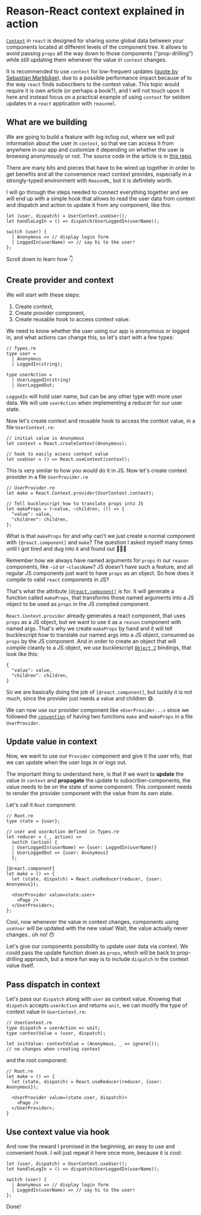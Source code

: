 # Reason-React context explained in action

[`Context`](https://reactjs.org/docs/context.html) in `react` is designed for sharing some global data between your components located at different levels of the component tree. It allows to avoid passing `props` all the way down to those components ("prop-drilling") while still updating them whenever the value in `context` changes.

It is recommended to use `context` for low-frequent updates ([quote by Sebastian Markbåge](https://github.com/facebook/react/issues/14110#issuecomment-448074060)), due to a possible performance impact because of to the way `react` finds subscribers to the context value. This topic would require it is own article (or perhaps a book?), and I will not touch upon it here and instead focus on a practical example of using `context` for seldom updates in a `react` application with `reasonml`.

## What are we building

We are going to build a feature with log in/log out, where we will put information about the user in `context`, so that we can access it from anywhere in our app and customize it depending on whether the user is browsing anonymously or not. The source code in the article is in [this repo](https://github.com/MargaretKrutikova/practical-reason-react/tree/master/context).

There are many bits and pieces that have to be wired up together in order to get benefits and all the convenience react context provides, especially in a strongly-typed environment with `ReasonML`, but it is definitely worth.

I will go through the steps needed to connect everything together and we will end up with a simple hook that allows to read the user data from context and dispatch and action to update it from any component, like this:

```reason
let (user, dispatch) = UserContext.useUser();
let handleLogIn = () => dispatch(UserLoggedIn(userName));

switch (user) {
  | Anonymous => // display login form
  | LoggedIn(userName) => // say hi to the user!
};
```

Scroll down to learn how 👇

## Create provider and context

We will start with these steps:

1. Create context,
2. Create provider component,
3. Create reusable hook to access context value.

We need to know whether the user using our app is anonymous or logged in, and what actions can change this, so let's start with a few types:

```reason
// Types.re
type user =
  | Anonymous
  | LoggedIn(string);

type userAction =
  | UserLoggedIn(string)
  | UserLoggedOut;
```

`LoggedIn` will hold user name, but can be any other type with more user data. We will use `userAction` when implementing a reducer for our user state.

Now let's create context and reusable hook to access the context value, in a file `UserContext.re`:

```reason
// initial value is Anonymous
let context = React.createContext(Anonymous);

// hook to easily access context value
let useUser = () => React.useContext(context);
```

This is very similar to how you would do it in JS. Now let's create context provider in a file `UserProvider.re`

```reason
// UserProvider.re
let make = React.Context.provider(UserContext.context);

// Tell bucklescript how to translate props into JS
let makeProps = (~value, ~children, ()) => {
  "value": value,
  "children": children,
};
```

What is that `makeProps` for and why can't we just create a normal component with `[@react.component]` and `make`? The question I asked myself many times until I got tired and dug into it and found out 🤦‍♀️🙃

Remember how we always have named arguments for `props` in our `reason` components, like `~id` or `~className`? JS doesn't have such a feature, and all regular JS components just want to have `props` as an object. So how does it compile to valid `react` components in JS?

That's what the attribute [`[@react.component]`](https://reasonml.github.io/reason-react/docs/en/components#reactcomponent) is for. It will generate a function called `makeProps`, that transforms those named arguments into a JS object to be used as `props` in the JS compiled component.

`React.Context.provider` already generates a react component, that uses `props` as a JS object, but we want to use it as a `reason` component with named args. That's why we create `makeProps` by hand and it will tell bucklescript how to translate our named args into a JS object, consumed as `props` by the JS component. And in order to create an object that will compile cleanly to a JS object, we use bucklescript [`Object 2`](https://bucklescript.github.io/docs/en/object-2) bindings, that look like this:

```reason
{
  "value": value,
  "children": children,
}
```

So we are basically doing the job of `[@react.component]`, but luckily it is not much, since the provider just needs a value and children 😅.

We can now use our provider component like `<UserProvider...>` since we followed the [`convention`](https://reasonml.github.io/reason-react/docs/en/components#component-naming) of having two functions `make` and `makeProps` in a file `UserProvider`.

## Update value in context

Now, we want to use our `Provider` component and give it the user info, that we can update when the user logs in or logs out.

The important thing to understand here, is that if we want to **update** the value in `context` and **propagate** the update to subscriber-components, the value needs to be on the state of some component. This component needs to render the provider component with the value from its own state.

Let's call it `Root` component:

```reason
// Root.re
type state = {user};

// user and userAction defined in Types.re
let reducer = (_, action) =>
  switch (action) {
  | UserLoggedIn(userName) => {user: LoggedIn(userName)}
  | UserLoggedOut => {user: Anonymous}
  };

[@react.component]
let make = () => {
  let (state, dispatch) = React.useReducer(reducer, {user: Anonymous});

  <UserProvider value=state.user>
    <Page />
  </UserProvider>;
};
```

Cool, now whenever the value in context changes, components using `useUser` will be updated with the new value! Wait, the value actually never changes.. oh no! 😯

Let's give our components possibility to update user data via context. We could pass the update function down as `props`, which will be back to prop-drilling approach, but a more fun way is to include `dispatch` in the context value itself.

## Pass dispatch in context

Let's pass our `dispatch` along with `user` as context value. Knowing that `dispatch` accepts `userAction` and returns `unit`, we can modify the type of context value in `UserContext.re`:

```reason
// UserContext.re
type dispatch = userAction => unit;
type contextValue = (user, dispatch);

let initValue: contextValue = (Anonymous, _ => ignore());
// no changes when creating context
```

and the root component:

```reason
// Root.re
let make = () => {
  let (state, dispatch) = React.useReducer(reducer, {user: Anonymous});

  <UserProvider value=(state.user, dispatch)>
    <Page />
  </UserProvider>;
}
```

## Use context value via hook

And now the reward I promised in the beginning, an easy to use and convenient hook. I will just repeat it here once more, because it is cool:

```reason
let (user, dispatch) = UserContext.useUser();
let handleLogIn = () => dispatch(UserLoggedIn(userName));

switch (user) {
  | Anonymous => // display login form
  | LoggedIn(userName) => // say hi to the user!
};
```

Done!
